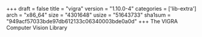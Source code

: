 +++
draft = false
title = "vigra"
version = "1.10.0-4"
categories = ['lib-extra']
arch = "x86_64"
size = "4301648"
usize = "51643733"
sha1sum = "949acf57033bde97db612133c06340003bde0a0d"
+++
The VIGRA Computer Vision Library